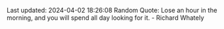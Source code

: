 Last updated: 2024-04-02 18:26:08
Random Quote: Lose an hour in the morning, and you will spend all day looking for it. - Richard Whately